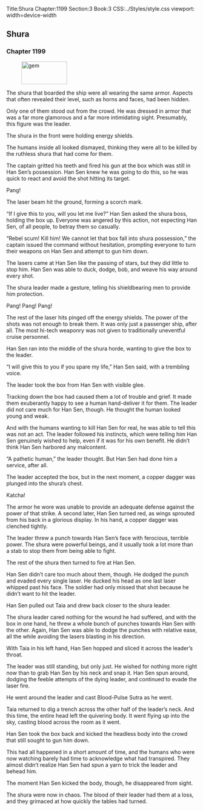 Title:Shura 
Chapter:1199 
Section:3 
Book:3 
CSS:../Styles/style.css 
viewport: width=device-width
  
## Shura
### Chapter 1199
  
<figure>
	<img src="../Images/gem.gif" alt="gem" id="gem" width="120" height="60" />
</figure>
  

  
The shura that boarded the ship were all wearing the same armor. Aspects that often revealed their level, such as horns and faces, had been hidden.

Only one of them stood out from the crowd. He was dressed in armor that was a far more glamorous and a far more intimidating sight. Presumably, this figure was the leader.

The shura in the front were holding energy shields.

The humans inside all looked dismayed, thinking they were all to be killed by the ruthless shura that had come for them.

The captain gritted his teeth and fired his gun at the box which was still in Han Sen’s possession. Han Sen knew he was going to do this, so he was quick to react and avoid the shot hitting its target.

Pang!

The laser beam hit the ground, forming a scorch mark.

“If I give this to you, will you let me live?” Han Sen asked the shura boss, holding the box up. Everyone was angered by this action, not expecting Han Sen, of all people, to betray them so casually.

“Rebel scum! Kill him! We cannot let that box fall into shura possession,” the captain issued the command without hesitation, prompting everyone to turn their weapons on Han Sen and attempt to gun him down.

The lasers came at Han Sen like the passing of stars, but they did little to stop him. Han Sen was able to duck, dodge, bob, and weave his way around every shot.

The shura leader made a gesture, telling his shieldbearing men to provide him protection.

Pang! Pang! Pang!

The rest of the laser hits pinged off the energy shields. The power of the shots was not enough to break them. It was only just a passenger ship, after all. The most hi-tech weaponry was not given to traditionally uneventful cruise personnel.

Han Sen ran into the middle of the shura horde, wanting to give the box to the leader.

“I will give this to you if you spare my life,” Han Sen said, with a trembling voice.

The leader took the box from Han Sen with visible glee.

Tracking down the box had caused them a lot of trouble and grief. It made them exuberantly happy to see a human hand-deliver it for them. The leader did not care much for Han Sen, though. He thought the human looked young and weak.

And with the humans wanting to kill Han Sen for real, he was able to tell this was not an act. The leader followed his instincts, which were telling him Han Sen genuinely wished to help, even if it was for his own benefit. He didn’t think Han Sen harbored any malcontent.

“A pathetic human,” the leader thought. But Han Sen had done him a service, after all.

The leader accepted the box, but in the next moment, a copper dagger was plunged into the shura’s chest.

Katcha!

The armor he wore was unable to provide an adequate defense against the power of that strike. A second later, Han Sen turned red, as wings sprouted from his back in a glorious display. In his hand, a copper dagger was clenched tightly.

The leader threw a punch towards Han Sen’s face with ferocious, terrible power. The shura were powerful beings, and it usually took a lot more than a stab to stop them from being able to fight.

The rest of the shura then turned to fire at Han Sen.

Han Sen didn’t care too much about them, though. He dodged the punch and evaded every single laser. He ducked his head as one last laser whipped past his face. The soldier had only missed that shot because he didn’t want to hit the leader.

Han Sen pulled out Taia and drew back closer to the shura leader.

The shura leader cared nothing for the wound he had suffered, and with the box in one hand, he threw a whole bunch of punches towards Han Sen with the other. Again, Han Sen was able to dodge the punches with relative ease, all the while avoiding the lasers blasting in his direction.

With Taia in his left hand, Han Sen hopped and sliced it across the leader’s throat.

The leader was still standing, but only just. He wished for nothing more right now than to grab Han Sen by his neck and snap it. Han Sen spun around, dodging the feeble attempts of the dying leader, and continued to evade the laser fire.

He went around the leader and cast Blood-Pulse Sutra as he went.

Taia returned to dig a trench across the other half of the leader’s neck. And this time, the entire head left the quivering body. It went flying up into the sky, casting blood across the room as it went.

Han Sen took the box back and kicked the headless body into the crowd that still sought to gun him down.

This had all happened in a short amount of time, and the humans who were now watching barely had time to acknowledge what had transpired. They almost didn’t realize Han Sen had spun a yarn to trick the leader and behead him.

The moment Han Sen kicked the body, though, he disappeared from sight.

The shura were now in chaos. The blood of their leader had them at a loss, and they grimaced at how quickly the tables had turned.